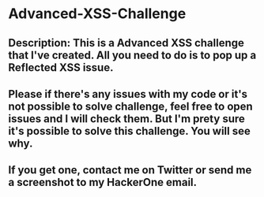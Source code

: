 # Advanced-XSS-Challenge

## Description: This is a Advanced XSS challenge that I've created. All you need to do is to pop up a Reflected XSS issue. 

## Please if there's any issues with my code or it's not possible to solve challenge, feel free to open issues and I will check them. But I'm prety sure it's possible to solve this challenge. You will see why.

## If you get one, contact me on Twitter or send me a screenshot to my HackerOne email.

